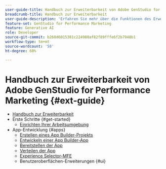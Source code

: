 ```yaml
---
user-guide-title: Handbuch zur Erweiterbarkeit von Adobe GenStudio for Performance Marketing
breadcrumb-title: Handbuch zur Erweiterbarkeit
user-guide-description: 'Erfahren Sie mehr über die Funktionen des Erweiterbarkeits-Frameworks von Adobe GenStudio for Performance Marketing. '
feature-set: GenStudio for Performance Marketing
feature: Generative AI
role: Developer
source-git-commit: b268d6015381c224980af82f89fffe6f2b7948b1
workflow-type: tm+mt
source-wordcount: '58'
ht-degree: 60%

---
```



# Handbuch zur Erweiterbarkeit von Adobe GenStudio for Performance Marketing {#ext-guide}

+ [Handbuch zur Erweiterbarkeit](home.md)
+ Erste Schritte {#get-started}
   + [Einrichten Ihrer Arbeitsumgebung](setup.md)
+ App-Entwicklung {#apps}
   + [Erstellen eines App Builder-Projekts](create-project.md)
   + [Entwickeln einer App Builder-App](create-app.md)
   + [Bereitstellen der App](deploy-app.md)
   + [Verteilen der App](distribute-app.md)
   + [Experience Selector-MFE](experience-selector.md)
   + Benutzeroberflächen-Erweiterungen {#ui}
